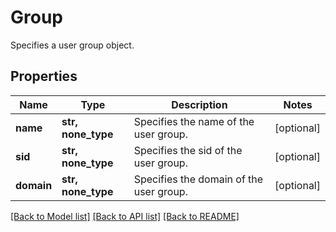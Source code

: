 # Group

Specifies a user group object.

## Properties
Name | Type | Description | Notes
------------ | ------------- | ------------- | -------------
**name** | **str, none_type** | Specifies the name of the user group. | [optional] 
**sid** | **str, none_type** | Specifies the sid of the user group. | [optional] 
**domain** | **str, none_type** | Specifies the domain of the user group. | [optional] 

[[Back to Model list]](../README.md#documentation-for-models) [[Back to API list]](../README.md#documentation-for-api-endpoints) [[Back to README]](../README.md)


